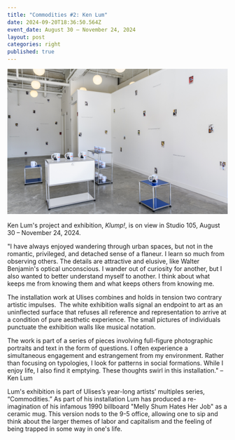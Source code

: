 ```yaml
---
title: "Commodities #2: Ken Lum"
date: 2024-09-20T18:36:50.564Z
event_date: August 30 – November 24, 2024
layout: post
categories: right
published: true
---
```

![](/assets/img/_dsc2527.jpg)

K﻿en Lum's project and exhibition, *Klump!*, is on view in Studio 105, August 30 – November 24, 2024. 

"I have always enjoyed wandering through urban spaces, but not in the romantic, privileged, and detached sense of a flaneur. I learn so much from observing others. The details are attractive and elusive, like Walter Benjamin's optical unconscious. I wander out of curiosity for another, but I also wanted to better understand myself to another. I think about what keeps me from knowing them and what keeps others from knowing me. 

The installation work at Ulises combines and holds in tension two contrary artistic impulses.  The white exhibition walls signal an endpoint to art as an uninflected surface that refuses all reference and representation to arrive at a condition of pure aesthetic experience. The small pictures of individuals punctuate the exhibition walls like musical notation.  

The work is part of a series of pieces involving full-figure photographic portraits and text in the form of questions. I often experience a simultaneous engagement and estrangement from my environment. Rather than focusing on typologies, I look for patterns in social formations. While I enjoy life, I also find it emptying. These thoughts swirl in this installation." – Ken Lum

L﻿um's exhibition is part of Ulises’s year-long artists’ multiples series, “Commodities.” As part of his installation Lum has produced a re-imagination of his infamous 1990 billboard "Melly Shum Hates Her Job" as a ceramic mug. This version nods to the 9-5 office, allowing one to sip and think about the larger themes of labor and capitalism and the feeling of being trapped in some way in one's life.